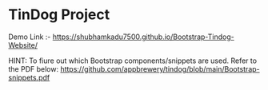# TinDog Project

Demo Link :- https://shubhamkadu7500.github.io/Bootstrap-Tindog-Website/

HINT: To fiure out which Bootstrap components/snippets are used. Refer to the PDF below:
https://github.com/appbrewery/tindog/blob/main/Bootstrap-snippets.pdf
